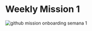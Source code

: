 # Weekly Mission 1
![github](https://user-images.githubusercontent.com/99226386/163753431-624e5005-238d-4aca-ab9d-359ad09b3a5e.png)
mission onboarding semana 1
